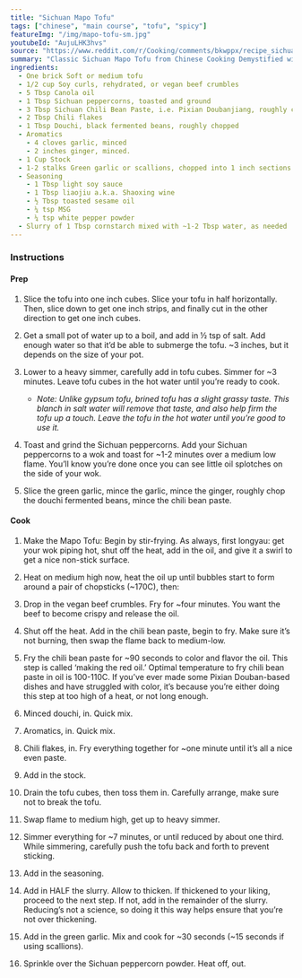 ```yaml
---
title: "Sichuan Mapo Tofu"
tags: ["chinese", "main course", "tofu", "spicy"]
featureImg: "/img/mapo-tofu-sm.jpg"
youtubeId: "AujuLHK3hvs"
source: "https://www.reddit.com/r/Cooking/comments/bkwppx/recipe_sichuan_mapo_tofu_revisited_%E9%BA%BB%E5%A9%86%E8%B1%86%E8%85%90/"
summary: "Classic Sichuan Mapo Tofu from Chinese Cooking Demystified with vegan modifications."
ingredients:
  - One brick Soft or medium tofu
  - 1/2 cup Soy curls, rehydrated, or vegan beef crumbles
  - 5 Tbsp Canola oil
  - 1 Tbsp Sichuan peppercorns, toasted and ground
  - 3 Tbsp Sichuan Chili Bean Paste, i.e. Pixian Doubanjiang, roughly chopped
  - 2 Tbsp Chili flakes
  - 1 Tbsp Douchi, black fermented beans, roughly chopped
  - Aromatics
    - 4 cloves garlic, minced
    - 2 inches ginger, minced.
  - 1 Cup Stock
  - 1-2 stalks Green garlic or scallions, chopped into 1 inch sections.
  - Seasoning
    - 1 Tbsp light soy sauce
    - 1 Tbsp liaojiu a.k.a. Shaoxing wine
    - ½ Tbsp toasted sesame oil
    - ¼ tsp MSG
    - ¼ tsp white pepper powder
  - Slurry of 1 Tbsp cornstarch mixed with ~1-2 Tbsp water, as needed
---
```


### Instructions

#### Prep

1. Slice the tofu into one inch cubes. Slice your tofu in half horizontally. Then, slice down to get one inch strips, and finally cut in the other direction to get one inch cubes.

2. Get a small pot of water up to a boil, and add in ½ tsp of salt. Add enough water so that it’d be able to submerge the tofu. ~3 inches, but it depends on the size of your pot.

3. Lower to a heavy simmer, carefully add in tofu cubes. Simmer for ~3 minutes. Leave tofu cubes in the hot water until you’re ready to cook.

   - _Note: Unlike gypsum tofu, brined tofu has a slight grassy taste. This blanch in salt water will remove that taste, and also help firm the tofu up a touch. Leave the tofu in the hot water until you’re good to use it._

4. Toast and grind the Sichuan peppercorns. Add your Sichuan peppercorns to a wok and toast for ~1-2 minutes over a medium low flame. You’ll know you’re done once you can see little oil splotches on the side of your wok.

5. Slice the green garlic, mince the garlic, mince the ginger, roughly chop the douchi fermented beans, mince the chili bean paste.

#### Cook

1. Make the Mapo Tofu: Begin by stir-frying. As always, first longyau: get your wok piping hot, shut off the heat, add in the oil, and give it a swirl to get a nice non-stick surface.

2. Heat on medium high now, heat the oil up until bubbles start to form around a pair of chopsticks (~170C), then:

3. Drop in the vegan beef crumbles. Fry for ~four minutes. You want the beef to become crispy and release the oil.

4. Shut off the heat. Add in the chili bean paste, begin to fry. Make sure it’s not burning, then swap the flame back to medium-low.

5. Fry the chili bean paste for ~90 seconds to color and flavor the oil. This step is called ‘making the red oil.’ Optimal temperature to fry chili bean paste in oil is 100-110C. If you’ve ever made some Pixian Douban-based dishes and have struggled with color, it’s because you’re either doing this step at too high of a heat, or not long enough.

6. Minced douchi, in. Quick mix.

7. Aromatics, in. Quick mix.

8. Chili flakes, in. Fry everything together for ~one minute until it’s all a nice even paste.

9. Add in the stock.

10. Drain the tofu cubes, then toss them in. Carefully arrange, make sure not to break the tofu.

11. Swap flame to medium high, get up to heavy simmer.

12. Simmer everything for ~7 minutes, or until reduced by about one third. While simmering, carefully push the tofu back and forth to prevent sticking.

13. Add in the seasoning.

14. Add in HALF the slurry. Allow to thicken. If thickened to your liking, proceed to the next step. If not, add in the remainder of the slurry. Reducing’s not a science, so doing it this way helps ensure that you’re not over thickening.

15. Add in the green garlic. Mix and cook for ~30 seconds (~15 seconds if using scallions).

16. Sprinkle over the Sichuan peppercorn powder. Heat off, out.
